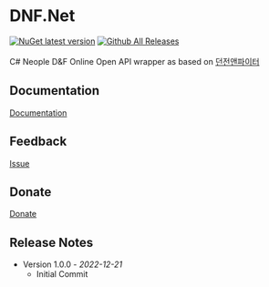 # DNF.Net
[![NuGet latest version](https://badgen.net/nuget/v/DNF.Net/latest)](https://nuget.org/packages/DNF.Net)
[![Github All Releases](https://img.shields.io/github/downloads/dongbin300/DNF.Net/total.svg)]()
<br/><br/>
C# Neople D&amp;F Online Open API wrapper as based on [던전앤파이터](https://developers.neople.co.kr/contents/apiDocs/df)

## Documentation
[Documentation]()

## Feedback
[Issue](https://github.com/dongbin300/DNF.Net/issues)

## Donate
[Donate](https://www.buymeacoffee.com/psS4YtQ)

## Release Notes
- Version 1.0.0 - _2022-12-21_
  - Initial Commit
